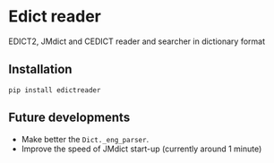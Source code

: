 # Edict reader

EDICT2, JMdict and CEDICT reader and searcher in dictionary format

## Installation

```
pip install edictreader
```

## Future developments

* Make better the `Dict._eng_parser`.
* Improve the speed of JMdict start-up (currently around 1 minute)
